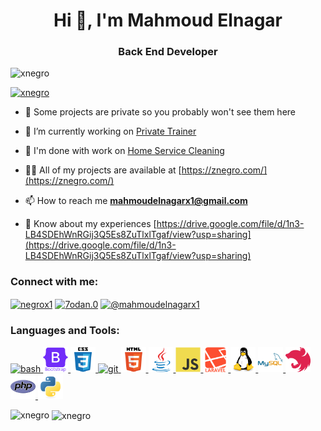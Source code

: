 <h1 align="center">Hi 👋, I'm Mahmoud Elnagar</h1>
<h3 align="center">Back End Developer</h3>

<p align="left"> <img src="https://komarev.com/ghpvc/?username=xnegro&label=Profile%20views&color=0e75b6&style=flat" alt="xnegro" /> </p>

<p align="left"> <a href="https://github.com/ryo-ma/github-profile-trophy"><img src="https://github-profile-trophy.vercel.app/?username=xnegro" alt="xnegro" /></a> </p>

- 🔭 Some projects are private so you probably won't see them here

- 🔭 I’m currently working on [Private Trainer](https://bit.ly/znegro_gym_app)

- 🤝 I'm done with work on [Home Service Cleaning](https://bit.ly/znegro-trophycleaning)

- 👨‍💻 All of my projects are available at [https://znegro.com/](https://znegro.com/)

- 📫 How to reach me **mahmoudelnagarx1@gmail.com**

- 📄 Know about my experiences [https://drive.google.com/file/d/1n3-LB4SDEhWnRGij3Q5Es8ZuTlxlTgaf/view?usp=sharing](https://drive.google.com/file/d/1n3-LB4SDEhWnRGij3Q5Es8ZuTlxlTgaf/view?usp=sharing)

<h3 align="left">Connect with me:</h3>
<p align="left">
<a href="https://linkedin.com/in/negrox1" target="blank"><img align="center" src="https://raw.githubusercontent.com/rahuldkjain/github-profile-readme-generator/master/src/images/icons/Social/linked-in-alt.svg" alt="negrox1" height="30" width="40" /></a>
<a href="https://fb.com/7odan.0" target="blank"><img align="center" src="https://raw.githubusercontent.com/rahuldkjain/github-profile-readme-generator/master/src/images/icons/Social/facebook.svg" alt="7odan.0" height="30" width="40" /></a>
<a href="https://www.youtube.com/c/@mahmoudelnagarx1" target="blank"><img align="center" src="https://raw.githubusercontent.com/rahuldkjain/github-profile-readme-generator/master/src/images/icons/Social/youtube.svg" alt="@mahmoudelnagarx1" height="30" width="40" /></a>
</p>

<h3 align="left">Languages and Tools:</h3>
<p align="left"> <a href="https://www.gnu.org/software/bash/" target="_blank" rel="noreferrer"> <img src="https://www.vectorlogo.zone/logos/gnu_bash/gnu_bash-icon.svg" alt="bash" width="40" height="40"/> </a> <a href="https://getbootstrap.com" target="_blank" rel="noreferrer"> <img src="https://raw.githubusercontent.com/devicons/devicon/master/icons/bootstrap/bootstrap-plain-wordmark.svg" alt="bootstrap" width="40" height="40"/> </a> <a href="https://www.w3schools.com/css/" target="_blank" rel="noreferrer"> <img src="https://raw.githubusercontent.com/devicons/devicon/master/icons/css3/css3-original-wordmark.svg" alt="css3" width="40" height="40"/> </a> <a href="https://git-scm.com/" target="_blank" rel="noreferrer"> <img src="https://www.vectorlogo.zone/logos/git-scm/git-scm-icon.svg" alt="git" width="40" height="40"/> </a> <a href="https://www.w3.org/html/" target="_blank" rel="noreferrer"> <img src="https://raw.githubusercontent.com/devicons/devicon/master/icons/html5/html5-original-wordmark.svg" alt="html5" width="40" height="40"/> </a> <a href="https://www.java.com" target="_blank" rel="noreferrer"> <img src="https://raw.githubusercontent.com/devicons/devicon/master/icons/java/java-original.svg" alt="java" width="40" height="40"/> </a> <a href="https://developer.mozilla.org/en-US/docs/Web/JavaScript" target="_blank" rel="noreferrer"> <img src="https://raw.githubusercontent.com/devicons/devicon/master/icons/javascript/javascript-original.svg" alt="javascript" width="40" height="40"/> </a> <a href="https://laravel.com/" target="_blank" rel="noreferrer"> <img src="https://raw.githubusercontent.com/devicons/devicon/master/icons/laravel/laravel-plain-wordmark.svg" alt="laravel" width="40" height="40"/> </a> <a href="https://www.linux.org/" target="_blank" rel="noreferrer"> <img src="https://raw.githubusercontent.com/devicons/devicon/master/icons/linux/linux-original.svg" alt="linux" width="40" height="40"/> </a> <a href="https://www.mysql.com/" target="_blank" rel="noreferrer"> <img src="https://raw.githubusercontent.com/devicons/devicon/master/icons/mysql/mysql-original-wordmark.svg" alt="mysql" width="40" height="40"/> </a> <a href="https://nestjs.com/" target="_blank" rel="noreferrer"> <img src="https://raw.githubusercontent.com/devicons/devicon/master/icons/nestjs/nestjs-plain.svg" alt="nestjs" width="40" height="40"/> </a> <a href="https://www.php.net" target="_blank" rel="noreferrer"> <img src="https://raw.githubusercontent.com/devicons/devicon/master/icons/php/php-original.svg" alt="php" width="40" height="40"/> </a> <a href="https://www.python.org" target="_blank" rel="noreferrer"> <img src="https://raw.githubusercontent.com/devicons/devicon/master/icons/python/python-original.svg" alt="python" width="40" height="40"/> </a> </p>

<p><img align="left" src="https://github-readme-stats.vercel.app/api/top-langs?username=xnegro&show_icons=true&locale=en&layout=compact" alt="xnegro" /></p>

<p>&nbsp;<img align="center" src="https://github-readme-stats.vercel.app/api?username=xnegro&show_icons=true&locale=en" alt="xnegro" /></p>
